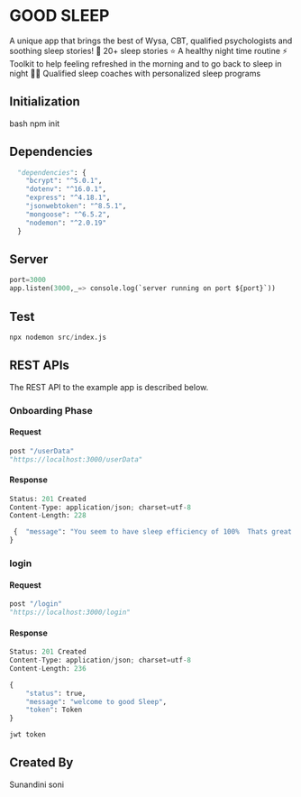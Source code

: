 # GOOD SLEEP

 A unique app that brings the best of Wysa, CBT, qualified psychologists and soothing sleep stories!
🌙 20+ sleep stories
⭐️ A healthy night time routine
⚡️ Toolkit to help feeling refreshed in the morning and to go back to sleep in night
👩‍💼 Qualified sleep coaches with personalized sleep programs

## Initialization

bash
npm init


## Dependencies

```python
  "dependencies": {
    "bcrypt": "^5.0.1",
    "dotenv": "^16.0.1",
    "express": "^4.18.1",
    "jsonwebtoken": "^8.5.1",
    "mongoose": "^6.5.2",
    "nodemon": "^2.0.19"
  }
  ```

## Server 
```python
port=3000
app.listen(3000,_=> console.log(`server running on port ${port}`))
```
## Test 
```python
npx nodemon src/index.js
```
## REST APIs 
The REST API to the example app is described below.

### Onboarding Phase
#### Request
```python
post "/userData"
"https://localhost:3000/userData"
```
#### Response
```python
Status: 201 Created 
Content-Type: application/json; charset=utf-8
Content-Length: 228

 {  "message": "You seem to have sleep efficiency of 100%  Thats great 😎......A higher sleep efficiency score means a more refreshing and energizing sleep,which can help you move into your day with a sense of lightness and ease"
}
```

### login
#### Request
```python
post "/login"
"https://localhost:3000/login"
```
#### Response
```python
Status: 201 Created 
Content-Type: application/json; charset=utf-8
Content-Length: 236

{
    "status": true,
    "message": "welcome to good Sleep",
    "token": Token
}

jwt token 
```


## Created By
Sunandini soni
